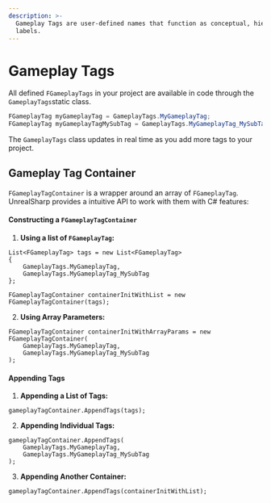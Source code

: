 ```yaml
---
description: >-
  Gameplay Tags are user-defined names that function as conceptual, hierarchical
  labels.
---
```


# Gameplay Tags

All defined `FGameplayTags` in your project are available in code through the `GameplayTags`static class.

```csharp
FGameplayTag myGameplayTag = GameplayTags.MyGameplayTag;
FGameplayTag myGameplayTagMySubTag = GameplayTags.MyGameplayTag_MySubTag;
```

The `GameplayTags` class updates in real time as you add more tags to your project.

## Gameplay Tag Container

`FGameplayTagContainer` is a wrapper around an array of `FGameplayTag`. UnrealSharp provides a intuitive API to work with them with C# features:

#### Constructing a `FGameplayTagContainer`

1. **Using a list of `FGameplayTag`:**

```
List<FGameplayTag> tags = new List<FGameplayTag>
{
    GameplayTags.MyGameplayTag,
    GameplayTags.MyGameplayTag_MySubTag
};

FGameplayTagContainer containerInitWithList = new FGameplayTagContainer(tags);
```

2. **Using Array Parameters:**

```
FGameplayTagContainer containerInitWithArrayParams = new FGameplayTagContainer(
    GameplayTags.MyGameplayTag,
    GameplayTags.MyGameplayTag_MySubTag
);
```

#### Appending Tags

1. **Appending a List of Tags:**

```
gameplayTagContainer.AppendTags(tags);
```

2. **Appending Individual Tags:**

```
gameplayTagContainer.AppendTags(
    GameplayTags.MyGameplayTag,
    GameplayTags.MyGameplayTag_MySubTag
);
```

3. **Appending Another Container:**

```
gameplayTagContainer.AppendTags(containerInitWithList);
```
